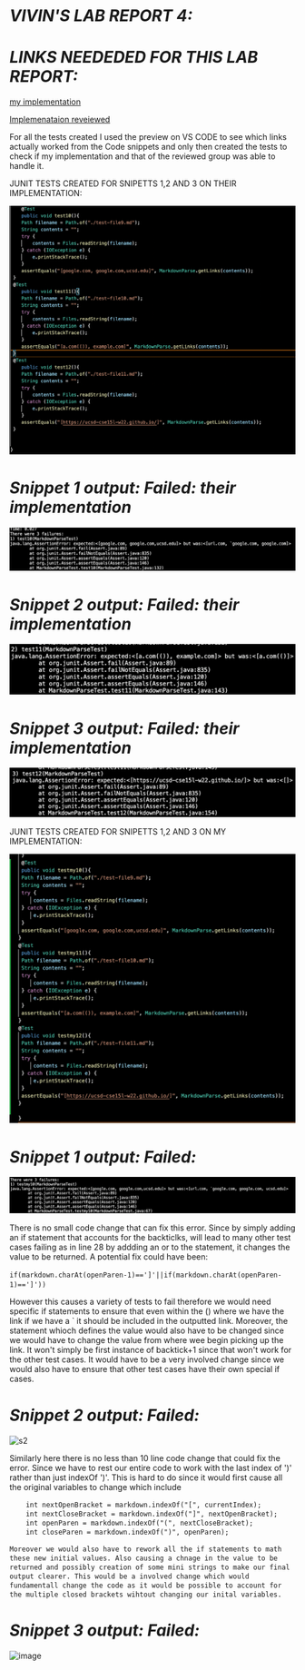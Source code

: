 # _**VIVIN'S LAB REPORT 4:**_

# _**LINKS NEEDEDED FOR THIS LAB REPORT:**_

[my implementation](https://github.com/vivin2709/markdown-parse)

[Implemenataion reveiewed](https://github.com/aldrincheung/markdown-parse)

For all the tests created I used the preview on VS CODE to see which links actually worked from the Code snippets and only then created the tests to check if my implementation and that of the reviewed group was able to handle it. 

JUNIT TESTS CREATED FOR SNIPETTS 1,2 AND 3 ON THEIR IMPLEMENTATION:

![THEIR IMPLEMETATION](testthem.png)

 # _**Snippet 1 output: Failed: their implementation**_

![snippet 1 test](S3(1)FAILREVIEW.png)

 # _**Snippet 2 output: Failed: their implementation**_

![snippet 2 test](s2failrevieww.png)

 # _**Snippet 3 output: Failed: their implementation**_

![snippet 3 test](s1failreveiew.png)

JUNIT TESTS CREATED FOR SNIPETTS 1,2 AND 3 ON MY IMPLEMENTATION:

![MY IMPLEMETATION](mytestsmarkdown.png)

 # _**Snippet 1 output: Failed:**_

![s1](ssm1.png)

There is no small code change that can fix this error. Since by simply adding an if statement that accounts for the backticlks, will lead to many other test cases failing as in line 28 by addding an or to the statement, it changes the value to be returned. A potential fix could have been:

``` if(markdown.charAt(openParen-1)==']'||if(markdown.charAt(openParen-1)==']')) ```

However this causes a variety of tests to fail therefore we would need specific if statements to ensure that even within the () where we have the link if we have a ` it should be included in the outputted link. Moreover, the statement whioch defines the value would also have to be changed since we would have to change the value from where wee begin picking up the link. It won't simply be first instance of backtick+1 since that won't work for the other test cases. It would have to be a very involved change since we would also have to ensure that other test cases have their own special if cases.

 # _**Snippet 2 output: Failed:**_

![s2](ssm2.png)

Similarly here there is no less than 10 line code change that could fix the error. Since we have to rest our entire code to work with the last index of ')' rather than just indexOf ')'. This is hard to do since it would first cause all the original variables to change which include 
```
    int nextOpenBracket = markdown.indexOf("[", currentIndex);
    int nextCloseBracket = markdown.indexOf("]", nextOpenBracket);
    int openParen = markdown.indexOf("(", nextCloseBracket);
    int closeParen = markdown.indexOf(")", openParen); 
```

    Moreover we would also have to rework all the if statements to math these new initial values. Also causing a chnage in the value to be returned and possibly creation of some mini strings to make our final output clearer. This would be a involved change which would fundamentall change the code as it would be possible to account for the multiple closed brackets wihtout changing our inital variables. 

 # _**Snippet 3 output: Failed:**_

![image](ssm3.png)


